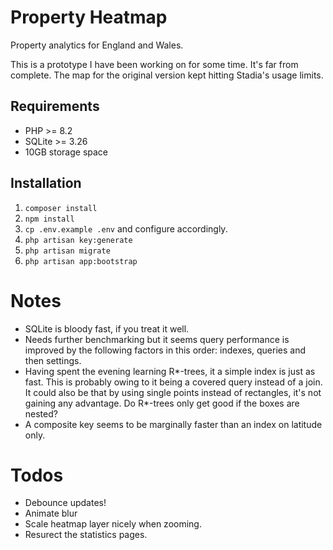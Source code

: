 # Property Heatmap
Property analytics for England and Wales.

This is a prototype I have been working on for some time. It's far from complete. The map for the original version kept hitting Stadia's usage limits.

## Requirements
* PHP >= 8.2
* SQLite >= 3.26
* 10GB storage space

## Installation
1. `composer install`
2. `npm install`
3. `cp .env.example .env` and configure accordingly.
4. `php artisan key:generate`
5. `php artisan migrate`
6. `php artisan app:bootstrap`

# Notes
* SQLite is bloody fast, if you treat it well.
* Needs further benchmarking but it seems query performance is improved by the following factors in this order: indexes, queries and then settings.
* Having spent the evening learning R*-trees, it a simple index is just as fast. This is probably owing to it being a covered query instead of a join. It could also be that by using single points instead of rectangles, it's not gaining any advantage. Do R*-trees only get good if the boxes are nested?
* A composite key seems to be marginally faster than an index on latitude only.

# Todos
* Debounce updates!
* Animate blur
* Scale heatmap layer nicely when zooming.
* Resurect the statistics pages.